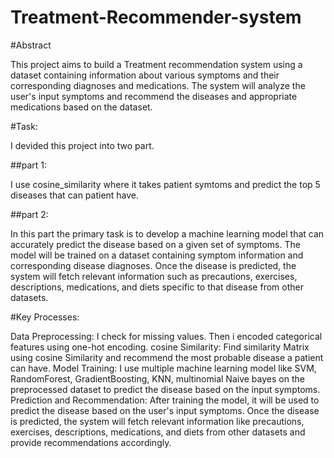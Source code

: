 # Treatment-Recommender-system

#Abstract

This project aims to build a Treatment recommendation system using a dataset containing information about various symptoms and their corresponding diagnoses and medications. The system will analyze the user's input symptoms and recommend the diseases and appropriate medications based on the dataset.

#Task:

I devided this project into two part.

##part 1:

I use cosine_similarity where it takes patient symtoms and predict the top 5 diseases that can patient have.

##part 2:

In this part the primary task is to develop a machine learning model that can accurately predict the disease based on a given set of symptoms. The model will be trained on a dataset containing symptom information and corresponding disease diagnoses. Once the disease is predicted, the system will fetch relevant information such as precautions, exercises, descriptions, medications, and diets specific to that disease from other datasets.

#Key Processes:

Data Preprocessing: I check for missing values. Then i encoded categorical features using one-hot encoding.
cosine Similarity: Find similarity Matrix using cosine Similarity and recommend the most probable disease a patient can have.
Model Training: I use multiple machine learning model like SVM, RandomForest, GradientBoosting, KNN, multinomial Naive bayes on the preprocessed dataset to predict the disease based on the input symptoms.
Prediction and Recommendation: After training the model, it will be used to predict the disease based on the user's input symptoms. Once the disease is predicted, the system will fetch relevant information like precautions, exercises, descriptions, medications, and diets from other datasets and provide recommendations accordingly.
